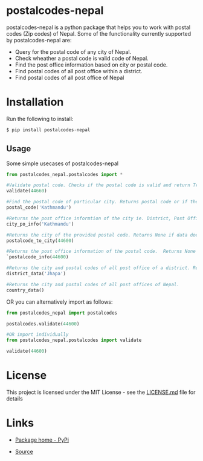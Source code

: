 # postalcodes-nepal


postalcodes-nepal is a python package that helps you to work with postal codes (Zip codes) of Nepal.
Some of the functionality currently supported by postalcodes-nepal are:
  - Query for the postal code of any city of Nepal.
  - Check wheather a postal code is valid code of Nepal. 
  - Find the post office information based on city or postal code.
  - Find postal codes of all post office within a district.
  - Find postal codes of all post office of Nepal
   


# Installation

Run the following to install:

  ```python
$ pip install postalcodes-nepal
```




## Usage 

Some simple usecases of postalcodes-nepal

 ```python
from postalcodes_nepal.postalcodes import *

#Validate postal code. Checks if the postal code is valid and return True or False accordingly.
validate(44660)

#Find the postal code of particular city. Returns postal code or if the query didnot match any city returns None.
postal_code('Kathmandu')

#Returns the post office informtion of the city ie. District, Post Office, Postal Code and Post Office Type. Returns None if data doesnot match.
city_po_info('Kathmandu')

#Returns the city of the provided postal code. Returns None if data doesnot match.
postalcode_to_city(44600)

#Returns the post office information of the postal code.  Returns None if data doesnot match.
`postalcode_info(44600)

#Returns the city and postal codes of all post office of a district. Returns None if query doesnot match.
district_data('Jhapa')

#Returns the city and postal codes of all post offices of Nepal.
country_data()
```

OR you can alternatively import as follows:
```python
from postalcodes_nepal import postalcodes

postalcodes.validate(44600)

#OR import individually
from postalcodes_nepal.postalcodes import validate

validate(44600)
```

# License

This project is licensed under the MIT License - see the [LICENSE.md] file for details
 
# Links

- [Package home - PyPi]
- [Source]



    
   [Source]: <https://github.com/beingbiplov/postalcodes-nepal>
   [biplov]: <https://github.com/beingbiplov>
   [LICENSE.md]: <https://github.com/beingbiplov/postalcodes-nepal/blob/master/LICENSE>
   [Package home - PyPi]: <https://pypi.org/project/postalcodes-nepal/>
   